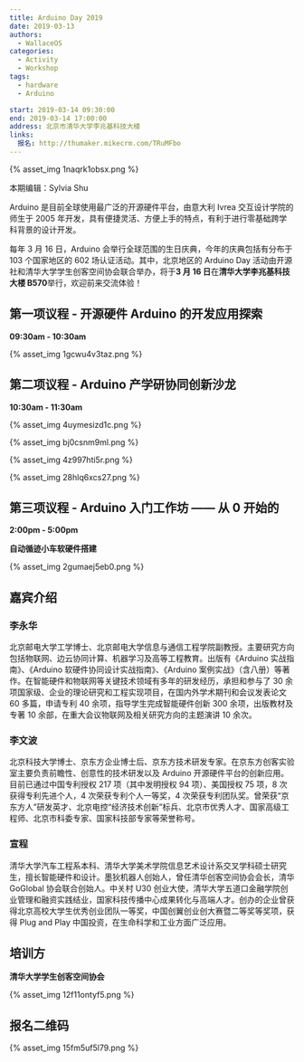 ```yaml
---
title: Arduino Day 2019
date: 2019-03-13
authors:
  - WallaceOS
categories:
  - Activity
  - Workshop
tags:
  - hardware
  - Arduino

start: 2019-03-14 09:30:00
end: 2019-03-14 17:00:00
address: 北京市清华大学李兆基科技大楼
links:
  报名: http://thumaker.mikecrm.com/TRuMFbo
---
```


{% asset_img 1naqrk1obsx.png %}

本期编辑：Sylvia Shu

Arduino 是目前全球使用最广泛的开源硬件平台，由意大利 Ivrea 交互设计学院的师生于 2005 年开发，具有便捷灵活、方便上手的特点，有利于进行零基础跨学科背景的设计开发。

每年 3 月 16 日，Arduino 会举行全球范围的生日庆典，今年的庆典包括有分布于 103 个国家地区的 602 场认证活动。其中，北京地区的 Arduino Day 活动由开源社和清华大学学生创客空间协会联合举办，将于**3 月 16 日**在**清华大学李兆基科技大楼 B570**举行，欢迎前来交流体验！

<!-- more -->

## 第一项议程 - 开源硬件 Arduino 的开发应用探索

**09:30am - 10:30am**

{% asset_img 1gcwu4v3taz.png %}

## 第二项议程 - Arduino 产学研协同创新沙龙

**10:30am - 11:30am**

{% asset_img 4uymesizd1c.png %}

{% asset_img bj0csnm9ml.png %}

{% asset_img 4z997hti5r.png %}

{% asset_img 28hlq6xcs27.png %}

## 第三项议程 - Arduino 入门工作坊 —— 从 0 开始的

**2:00pm - 5:00pm**

**自动循迹小车软硬件搭建**

{% asset_img 2gumaej5eb0.png %}

## 嘉宾介绍

### 李永华

北京邮电大学工学博士、北京邮电大学信息与通信工程学院副教授。主要研究方向包括物联网、边云协同计算、机器学习及高等工程教育。出版有《Arduino 实战指南》、《Arduino 软硬件协同设计实战指南》、《Arduino 案例实战》（含八册）等著作。在智能硬件和物联网等关键技术领域有多年的研发经历，承担和参与了 30 余项国家级、企业的理论研究和工程实现项目，在国内外学术期刊和会议发表论文 60 多篇，申请专利 40 余项，指导学生完成智能硬件创新 300 余项，出版教材及专著 10 余部，在重大会议物联网及相关研究方向的主题演讲 10 余次。

### 李文波

北京科技大学博士、京东方企业博士后、京东方技术研发专家。在京东方创客实验室主要负责前瞻性、创意性的技术研发以及 Arduino 开源硬件平台的创新应用。目前已通过中国专利授权 217 项（其中发明授权 94 项）、美国授权 75 项，8 次获得专利先进个人，4 次荣获专利个人一等奖，4 次荣获专利团队奖。曾荣获“京东方人”研发英才、北京电控“经济技术创新”标兵、北京市优秀人才、国家高级工程师、北京市科委专家、国家科技部专家等荣誉称号。

### 宣程

清华大学汽车工程系本科、清华大学美术学院信息艺术设计系交叉学科硕士研究生，擅长智能硬件和设计。墨狄机器人创始人，曾任清华创客空间协会会长，清华 GoGlobal 协会联合创始人。中关村 U30 创业大使，清华大学五道口金融学院创业管理和融资实践结业，国家科技传播中心成果转化与高端人才。创办的企业曾获得北京高校大学生优秀创业团队一等奖，中国创翼创业创大赛暨二等奖等奖项，获得 Plug and Play 中国投资，在生命科学和工业方面广泛应用。

## 培训方

**清华大学学生创客空间协会**

{% asset_img 12f11ontyf5.png %}

## 报名二维码

{% asset_img 15fm5uf5l79.png %}
